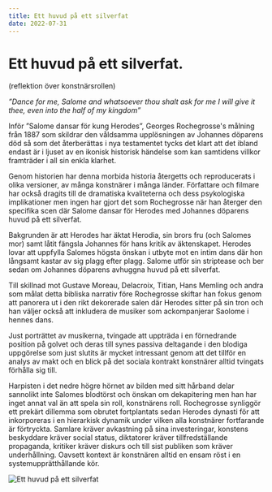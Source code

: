 ```yaml
---
title: Ett huvud på ett silverfat
date: 2022-07-31
---
```


# Ett huvud på ett silverfat.

(reflektion över konstnärsrollen)

_”Dance for me, Salome and whatsoever thou shalt ask for me I will give it thee, even into the half of my kingdom”_

Inför ”Salome dansar för kung Herodes”, Georges Rochegrosse's målning från 1887 som skildrar den våldsamma upplösningen av Johannes döparens död så som det återberättas i nya testamentet tycks det klart att det ibland endast är i ljuset av en ikonisk historisk händelse som kan samtidens villkor framträder i all sin enkla klarhet.

Genom historien har denna morbida historia återgetts och reproducerats i olika versioner, av många konstnärer i många länder. Författare och filmare har också dragits till de dramatiska kvaliteterna och dess psykologiska implikationer men ingen har gjort det som Rochegrosse när han återger den specifika scen där Salome dansar för Herodes med Johannes döparens huvud på ett silverfat.

Bakgrunden är att Herodes har äktat Herodia, sin brors fru (och Salomes mor) samt låtit fängsla Johannes för hans kritik av äktenskapet. Herodes lovar att uppfylla Salomes högsta önskan i utbyte mot en intim dans där hon långsamt kastar av sig plagg efter plagg. Salome utför sin striptease och ber sedan om Johannes döparens avhuggna huvud på ett silverfat.

Till skillnad mot Gustave Moreau, Delacroix, Titian, Hans Memling och andra som målat detta bibliska narrativ före Rochegrosse skiftar han fokus genom att panorera ut i den rikt dekorerade salen där Herodes sitter på sin tron och han väljer också att inkludera de musiker som ackompanjerar Saolome i hennes dans.

Just porträttet av musikerna, tvingade att uppträda i en förnedrande position på golvet och deras till synes passiva deltagande i den blodiga uppgörelse som just slutits är mycket intressant genom att det tillför en analys av makt och en blick på det sociala kontrakt konstnärer alltid tvingats förhålla sig till.

Harpisten i det nedre högre hörnet av bilden med sitt hårband delar sannolikt inte Salomes blodtörst och önskan om dekapitering men han har inget annat val än att spela sin roll, konstnärens roll. Rochegrosse synliggör ett prekärt dillemma som obrutet fortplantats sedan Herodes dynasti för att inkorporeras i en hierarkisk dynamik under vilken alla konstnärer fortfarande är förtryckta. Samlare kräver avkastning på sina investeringar, konstens beskyddare kräver social status, diktatorer kräver tillfredställande propaganda, kritiker kräver diskurs och till sist publiken som kräver underhållning. Oavsett kontext är konstnären alltid en ensam röst i en systemupprätthållande kör.

![Ett huvud på ett silverfat](/img/salome.jpeg)

